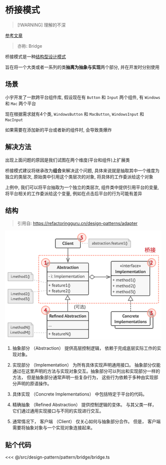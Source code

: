 # 桥接模式

> [!WARNING] 理解的不深

[参考文章](https://refactoringguru.cn/design-patterns/adapter)

> 亦称: Bridge

桥接模式是一种[结构型设计模式](../pattern.md#结构型模式)

旨在将一个大类或者一系列的类**抽离为抽象与实现**两个部分, 并在开发时分别使用

## 场景

小宇开发了一款跨平台组件库, 假设现在有 `Button` 和 `Input` 两个组件, 有 `Windows` 和 `Mac` 两个平台

现在根据需求就有4个类, `WindowsButton` 和 `MacButton`, `WindowsInput` 和 `MacInput`

如果需要在添加新的平台或者新的组件时, 会导致类爆炸

## 解决方法

出现上面问题的原因是我们试图在两个维度(平台和组件)上扩展类

桥接模式建议将继承改为**组合**来解决这个问题, 具体来说就是抽取其中一个维度为独立的类层次, 原始类中引用这个类层次的对象, 将具体的工作委派给这个对象

上例中, 我们可以将平台抽取为一个独立的类层次, 组件类中提供引用平台的变量, 将平台相关的工作委派给这个变量, 例如在点击后平台的行为可能有差异

## 结构

> 引用自: https://refactoringguru.cn/design-patterns/adapter

![structure](./structure-indexed.png)

1. 抽象部分 （Abstraction） 提供高层控制逻辑， 依赖于完成底层实际工作的实现对象。

2. 实现部分 （Implementation） 为所有具体实现声明通用接口。 抽象部分仅能通过在这里声明的方法与实现对象交互。抽象部分可以列出和实现部分一样的方法， 但是抽象部分通常声明一些复杂行为， 这些行为依赖于多种由实现部分声明的原语操作。

3. 具体实现 （Concrete Implementations） 中包括特定于平台的代码。

4. 精确抽象 （Refined Abstraction） 提供控制逻辑的变体。 与其父类一样， 它们通过通用实现接口与不同的实现进行交互。

5. 通常情况下， 客户端 （Client） 仅关心如何与抽象部分合作。 但是， 客户端需要将抽象对象与一个实现对象连接起来。

## 贴个代码

<<< @/src/design-pattern/pattern/bridge/bridge.ts
